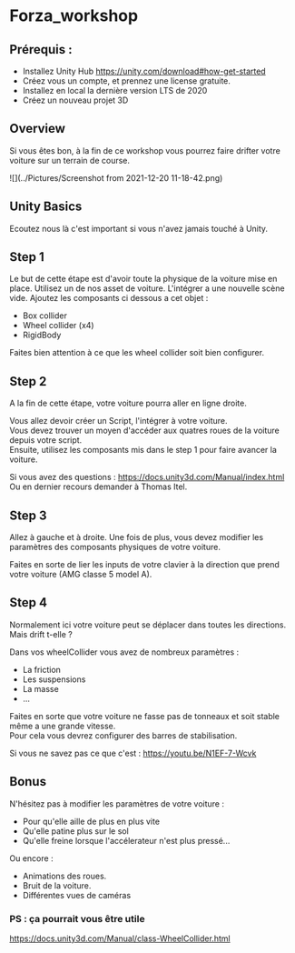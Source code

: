 # Forza_workshop

## Prérequis : 

 - Installez Unity Hub https://unity.com/download#how-get-started
 - Créez vous un compte, et prennez une license gratuite.
 - Installez en local la dernière version LTS de 2020
 - Créez un nouveau projet 3D

## Overview

Si vous êtes bon, à la fin de ce workshop vous pourrez faire drifter votre voiture sur un terrain de course.

![](../Pictures/Screenshot from 2021-12-20 11-18-42.png)

## Unity Basics

Ecoutez nous là c'est important si vous n'avez jamais touché à Unity.

## Step 1

Le but de cette étape est d'avoir toute la physique de la voiture mise en place.
Utilisez un de nos asset de voiture. L'intégrer a une nouvelle scène vide. 
Ajoutez les composants ci dessous a cet objet :
 - Box collider
 - Wheel collider (x4)
 - RigidBody

Faites bien attention à ce que les wheel collider soit bien configurer.

## Step 2

A la fin de cette étape, votre voiture pourra aller en ligne droite.


Vous allez devoir créer un Script, l'intégrer à votre voiture.<br/>
Vous devez trouver un moyen d'accéder aux quatres roues de la voiture depuis votre script.<br/>
Ensuite, utilisez les composants mis dans le step 1 pour faire avancer la voiture.

Si vous avez des questions : https://docs.unity3d.com/Manual/index.html <br/>
Ou en dernier recours demander à Thomas Itel.

## Step 3

Allez à gauche et à droite.
Une fois de plus, vous devez modifier les paramètres des composants physiques de votre voiture.

Faites en sorte de lier les inputs de votre clavier à la direction que prend votre voiture (AMG classe 5 model A).

## Step 4

Normalement ici votre voiture peut se déplacer dans toutes les directions. Mais drift t-elle ?

Dans vos wheelCollider vous avez de nombreux paramètres : 
 - La friction
 - Les suspensions
 - La masse
 - ...

Faites en sorte que votre voiture ne fasse pas de tonneaux et soit stable même a une grande vitesse.<br/>
Pour cela vous devrez configurer des barres de stabilisation.

Si vous ne savez pas ce que c'est : https://youtu.be/N1EF-7-Wcvk

## Bonus

N'hésitez pas à modifier les paramètres de votre voiture :<br/>
- Pour qu'elle aille de plus en plus vite<br/>
- Qu'elle patine plus sur le sol<br/>
- Qu'elle freine lorsque l'accélerateur n'est plus pressé...

Ou encore :

- Animations des roues.
- Bruit de la voiture.
- Différentes vues de caméras


### PS : ça pourrait vous être utile

https://docs.unity3d.com/Manual/class-WheelCollider.html